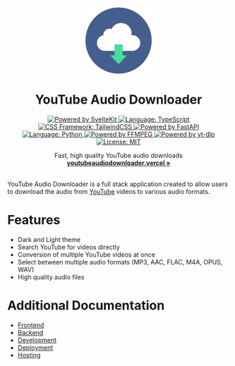 <p align="center">
  <br />
  <img width="150" height="150" src="./frontend/static/images/logo.png" alt="Logo">
  <h1 align="center"><b>YouTube Audio Downloader</b></h1>
  <div align="center">
    <a href="https://kit.svelte.dev/">
      <img src="https://img.shields.io/badge/Powered%20by-Svelte-%23FF3E00.svg?style=flat&logo=svelte" alt="Powered by SvelteKit">
    </a>
    <a href="https://www.typescriptlang.org/">
      <img src="https://img.shields.io/badge/Language-Typescript-%233178C6.svg?style=flat&logo=typescript" alt="Language: TypeScript">
    </a>
    <a href="https://tailwindcss.com">
      <img src="https://img.shields.io/badge/CSS%20Framework-TailwindCSS-%2306B6D4?logo=tailwindcss" alt="CSS Framework: TailwindCSS">
    </a>
    <a href="https://fastapi.tiangolo.com/">
      <img src="https://img.shields.io/badge/Powered%20by-FastAPI-%23009688.svg?style=flat&logo=fastapi" alt="Powered by FastAPI">
    </a>
    <a href="https://www.python.org/">
      <img src="https://img.shields.io/badge/Language-Python-%233776AB.svg?style=flat&logo=python" alt="Language: Python">
    </a>
    <a href="https://www.ffmpeg.org/">
      <img src="https://img.shields.io/badge/Powered%20by-FFMPEG-%23007808.svg?style=flat&logo=ffmpeg" alt="Powered by FFMPEG">
    </a>
    <a href="https://github.com/yt-dlp/yt-dlp">
      <img src="https://img.shields.io/badge/Powered%20by-yt--dlp-%23FF0000.svg?style=flat&logo=youtube" alt="Powered by yt-dlp">
    </a>
    <a href="https://github.com/jordanshatford/youtubeaudiodownloader/blob/main/LICENSE">
      <img src="https://img.shields.io/badge/License-MIT-black.svg?style=flat&logo=license" alt="License: MIT">
    </a>
  </div>
  <p align="center">
    Fast, high quality YouTube audio downloads
    <br />
    <a href="https://youtubeaudiodownloader.vercel.app/"><strong>youtubeaudiodownloader.vercel »</strong></a>
    <br />
    <br />
  </p>
</p>

YouTube Audio Downloader is a full stack application created to allow users to download the audio from [YouTube](https://www.youtube.com/) videos to various audio formats.

# Features
  - Dark and Light theme
  - Search YouTube for videos directly
  - Conversion of multiple YouTube videos at once
  - Select between multiple audio formats (MP3, AAC, FLAC, M4A, OPUS, WAV)
  - High quality audio files

# Additional Documentation
  - [Frontend](./docs/FRONTEND.md)
  - [Backend](./docs/BACKEND.md)
  - [Development](./docs/DEVELOPMENT.md)
  - [Deployment](./docs/DEPLOYMENT.md)
  - [Hosting](./docs/HOSTING.md)
